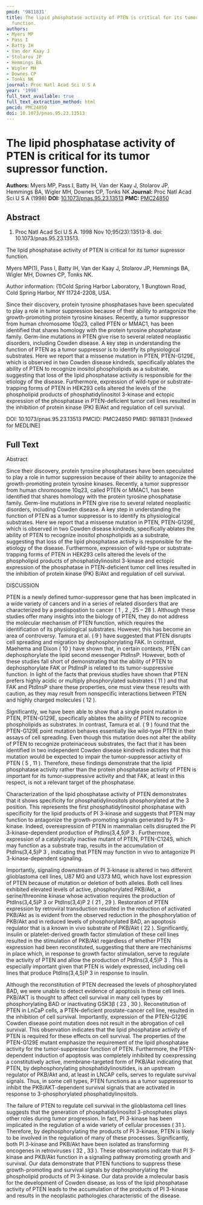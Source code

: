 ```yaml
---
pmid: '9811831'
title: The lipid phosphatase activity of PTEN is critical for its tumor supressor
  function.
authors:
- Myers MP
- Pass I
- Batty IH
- Van der Kaay J
- Stolarov JP
- Hemmings BA
- Wigler MH
- Downes CP
- Tonks NK
journal: Proc Natl Acad Sci U S A
year: '1998'
full_text_available: true
full_text_extraction_method: html
pmcid: PMC24850
doi: 10.1073/pnas.95.23.13513
---
```


# The lipid phosphatase activity of PTEN is critical for its tumor supressor function.
**Authors:** Myers MP, Pass I, Batty IH, Van der Kaay J, Stolarov JP, Hemmings BA, Wigler MH, Downes CP, Tonks NK
**Journal:** Proc Natl Acad Sci U S A (1998)
**DOI:** [10.1073/pnas.95.23.13513](https://doi.org/10.1073/pnas.95.23.13513)
**PMC:** [PMC24850](https://www.ncbi.nlm.nih.gov/pmc/articles/PMC24850/)

## Abstract

1. Proc Natl Acad Sci U S A. 1998 Nov 10;95(23):13513-8. doi: 
10.1073/pnas.95.23.13513.

The lipid phosphatase activity of PTEN is critical for its tumor supressor 
function.

Myers MP(1), Pass I, Batty IH, Van der Kaay J, Stolarov JP, Hemmings BA, Wigler 
MH, Downes CP, Tonks NK.

Author information:
(1)Cold Spring Harbor Laboratory, 1 Bungtown Road, Cold Spring Harbor, NY 
11724-2208, USA.

Since their discovery, protein tyrosine phosphatases have been speculated to 
play a role in tumor suppression because of their ability to antagonize the 
growth-promoting protein tyrosine kinases. Recently, a tumor suppressor from 
human chromosome 10q23, called PTEN or MMAC1, has been identified that shares 
homology with the protein tyrosine phosphatase family. Germ-line mutations in 
PTEN give rise to several related neoplastic disorders, including Cowden 
disease. A key step in understanding the function of PTEN as a tumor suppressor 
is to identify its physiological substrates. Here we report that a missense 
mutation in PTEN, PTEN-G129E, which is observed in two Cowden disease kindreds, 
specifically ablates the ability of PTEN to recognize inositol phospholipids as 
a substrate, suggesting that loss of the lipid phosphatase activity is 
responsible for the etiology of the disease. Furthermore, expression of 
wild-type or substrate-trapping forms of PTEN in HEK293 cells altered the levels 
of the phospholipid products of phosphatidylinositol 3-kinase and ectopic 
expression of the phosphatase in PTEN-deficient tumor cell lines resulted in the 
inhibition of protein kinase (PK) B/Akt and regulation of cell survival.

DOI: 10.1073/pnas.95.23.13513
PMCID: PMC24850
PMID: 9811831 [Indexed for MEDLINE]

## Full Text

Abstract

Since their discovery, protein tyrosine phosphatases have been speculated to play a role in tumor suppression because of their ability to antagonize the growth-promoting protein tyrosine kinases. Recently, a tumor suppressor from human chromosome 10q23, called PTEN or MMAC1, has been identified that shares homology with the protein tyrosine phosphatase family. Germ-line mutations in PTEN give rise to several related neoplastic disorders, including Cowden disease. A key step in understanding the function of PTEN as a tumor suppressor is to identify its physiological substrates. Here we report that a missense mutation in PTEN, PTEN-G129E, which is observed in two Cowden disease kindreds, specifically ablates the ability of PTEN to recognize inositol phospholipids as a substrate, suggesting that loss of the lipid phosphatase activity is responsible for the etiology of the disease. Furthermore, expression of wild-type or substrate-trapping forms of PTEN in HEK293 cells altered the levels of the phospholipid products of phosphatidylinositol 3-kinase and ectopic expression of the phosphatase in PTEN-deficient tumor cell lines resulted in the inhibition of protein kinase (PK) B/Akt and regulation of cell survival.

DISCUSSION

PTEN is a newly defined tumor-suppressor gene that has been implicated in a wide variety of cancers and in a series of related disorders that are characterized by a predispostion to cancer ( 1 , 2 , 25 – 28 ). Although these studies offer many insights into the biology of PTEN, they do not address the molecular mechanism of PTEN function, which requires the identification of its physiological substrates. However, this has become an area of controversy. Tamura et al. ( 9 ) have suggested that PTEN disrupts cell spreading and migration by dephosphorylating FAK. In contrast, Maehema and Dixon ( 10 ) have shown that, in certain contexts, PTEN can dephosphorylate the lipid second messenger PtdInsP. However, both of these studies fall short of demonstrating that the ability of PTEN to dephosphorylate FAK or PtdInsP is related to its tumor-suppressive function. In light of the facts that previous studies have shown that PTEN prefers highly acidic or multiply phosphorylated substrates ( 11 ) and that FAK and PtdInsP share these properties, one must view these results with caution, as they may result from nonspecific interactions between PTEN and highly charged molecules ( 12 ).

Significantly, we have been able to show that a single point mutation in PTEN, PTEN-G129E, specifically ablates the ability of PTEN to recognize phospholipids as substrates. In contrast, Tamura et al. ( 9 ) found that the PTEN-G129E point mutation behaves essentially like wild-type PTEN in their assays of cell spreading. Even though this mutation does not alter the ability of PTEN to recognize proteinaceous substrates, the fact that it has been identified in two independent Cowden disease kindreds indicates that this mutation would be expected to impair the tumor-suppressor activity of PTEN ( 5 , 11 ). Therefore, these findings demonstrate that the lipid phosphatase activity rather than the protein phosphatase activity of PTEN is important for its tumor-suppressive activity and that FAK, at least in this respect, is not a relevant target of the phosphatase.

Characterization of the lipid phosphatase activity of PTEN demonstrates that it shows specificity for phosphatidylinositols phosphorylated at the 3 position. This represents the first phosphatidylinositol phosphatase with specificity for the lipid products of PI 3-kinase and suggests that PTEN may function to antagonize the growth-promoting signals generated by PI 3-kinase. Indeed, overexpression of PTEN in mammalian cells disrupted the PI 3-kinase-dependent production of PtdIns(3,4,5)P 3 . Furthermore, expression of a catalytically inactive mutant of PTEN, PTEN-C124S, which may function as a substrate trap, results in the accumulation of PtdIns(3,4,5)P 3 , indicating that PTEN may function in vivo to antagonize PI 3-kinase-dependent signaling.

Importantly, signaling downstream of PI 3-kinase is altered in two different glioblastoma cell lines, U87 MG and U373 MG, which have lost expression of PTEN because of mutation or deletion of both alleles. Both cell lines exhibited elevated levels of active, phosphorylated PKB/Akt, a serine/threonine kinase whose activation requires the production of PtdIns(3,4,5)P 3 or PtdIns(3,4)P 2 ( 21 , 29 ). Restoration of PTEN expression by retroviral transduction resulted in the reduction of activated PKB/Akt as is evident from the observed reduction in the phosphorylation of PKB/Akt and in reduced levels of phosphorylated BAD, an apoptosis regulator that is a known in vivo substrate of PKB/Akt ( 22 ). Significantly, insulin or platelet-derived growth factor stimulation of these cell lines resulted in the stimulation of PKB/Akt regardless of whether PTEN expression had been reconstituted, suggesting that there are mechanisms in place which, in response to growth factor stimulation, serve to regulate the activity of PTEN and allow the production of PtdIns(3,4,5)P 3 . This is especially important given that PTEN is widely expressed, including cell lines that produce PtdIns(3,4,5)P 3 in response to insulin.

Although the reconstitution of PTEN decreased the levels of phosphorylated BAD, we were unable to detect evidence of apoptosis in these cell lines. PKB/AKT is thought to affect cell survival in many cell types by phosphorylating BAD or inactivating GSK3β ( 23 , 30 ). Reconstitution of PTEN in LnCaP cells, a PTEN-deficient prostate-cancer cell line, resulted in the inhibition of cell survival. Importantly, expression of the PTEN-G129E Cowden disease point mutation does not result in the abrogation of cell survival. This observation indicates that the lipid phosphatase activity of PTEN is required for these effects on cell survival. The properties of the PTEN-G129E mutant emphasize the requirement of the lipid phosphatase activity for the tumor-suppressor function of PTEN. Furthermore, the PTEN-dependent induction of apoptosis was completely inhibited by coexpressing a constitutively active, membrane-targeted form of PKB/Akt indicating that PTEN, by dephosphorylating phosphatidylinositides, is an upstream regulator of PKB/Akt and, at least in LNCAP cells, serves to regulate survival signals. Thus, in some cell types, PTEN functions as a tumor suppressor to inhibit the PKB/AKT-dependent survival signals that are activated in response to 3-phosphorylated phosphatidylinositols.

The failure of PTEN to regulate cell survival in the glioblastoma cell lines suggests that the generation of phosphatidylinositol 3-phosphates plays other roles during tumor progression. In fact, PI 3-kinase has been implicated in the regulation of a wide variety of cellular processes ( 31 ). Therefore, by dephosphorylating the products of PI 3-kinase, PTEN is likely to be involved in the regulation of many of these processes. Significantly, both PI 3-kinase and PKB/Akt have been isolated as transforming oncogenes in retroviruses ( 32 , 33 ). These observations indicate that PI 3-kinase and PKB/Akt function in a signaling pathway promoting growth and survival. Our data demonstrate that PTEN functions to suppress these growth-promoting and survival signals by dephosphorylating the phospholipid products of PI 3-kinase. Our data provide a molecular basis for the development of Cowden disease, as loss of the lipid phosphatase activity of PTEN leads to the accumulation of the products of PI 3-kinase and results in the neoplastic pathologies characteristic of the disease.
